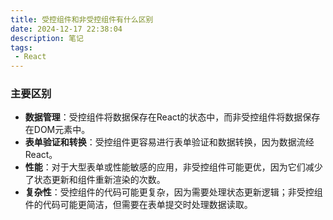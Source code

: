 ```yaml
---
title: 受控组件和非受控组件有什么区别
date: 2024-12-17 22:38:04
description: 笔记
tags:
 - React 
---
```


### 主要区别

- **数据管理**：受控组件将数据保存在React的状态中，而非受控组件将数据保存在DOM元素中。
- **表单验证和转换**：受控组件更容易进行表单验证和数据转换，因为数据流经React。
- **性能**：对于大型表单或性能敏感的应用，非受控组件可能更优，因为它们减少了状态更新和组件重新渲染的次数。
- **复杂性**：受控组件的代码可能更复杂，因为需要处理状态更新逻辑；非受控组件的代码可能更简洁，但需要在表单提交时处理数据读取。